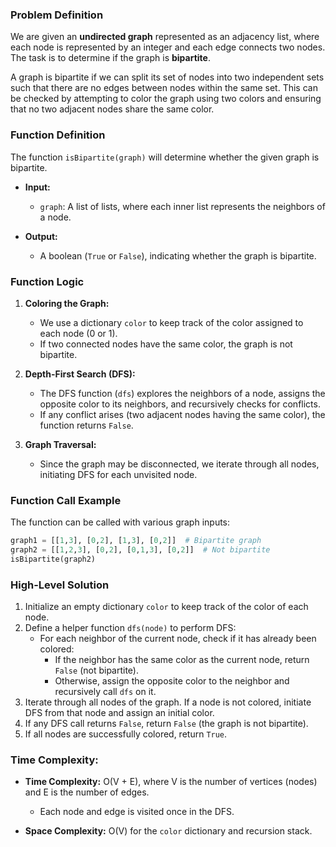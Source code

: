 ### Problem Definition
We are given an **undirected graph** represented as an adjacency list, where each node is represented by an integer and each edge connects two nodes. The task is to determine if the graph is **bipartite**.

A graph is bipartite if we can split its set of nodes into two independent sets such that there are no edges between nodes within the same set. This can be checked by attempting to color the graph using two colors and ensuring that no two adjacent nodes share the same color.

### Function Definition
The function `isBipartite(graph)` will determine whether the given graph is bipartite.

- **Input:**
  - `graph`: A list of lists, where each inner list represents the neighbors of a node.
  
- **Output:**
  - A boolean (`True` or `False`), indicating whether the graph is bipartite.

### Function Logic

1. **Coloring the Graph:**
   - We use a dictionary `color` to keep track of the color assigned to each node (0 or 1).
   - If two connected nodes have the same color, the graph is not bipartite.

2. **Depth-First Search (DFS):**
   - The DFS function (`dfs`) explores the neighbors of a node, assigns the opposite color to its neighbors, and recursively checks for conflicts.
   - If any conflict arises (two adjacent nodes having the same color), the function returns `False`.

3. **Graph Traversal:**
   - Since the graph may be disconnected, we iterate through all nodes, initiating DFS for each unvisited node.

### Function Call Example
The function can be called with various graph inputs:
```python
graph1 = [[1,3], [0,2], [1,3], [0,2]]  # Bipartite graph
graph2 = [[1,2,3], [0,2], [0,1,3], [0,2]]  # Not bipartite
isBipartite(graph2)
```

### High-Level Solution

1. Initialize an empty dictionary `color` to keep track of the color of each node.
2. Define a helper function `dfs(node)` to perform DFS:
   - For each neighbor of the current node, check if it has already been colored:
     - If the neighbor has the same color as the current node, return `False` (not bipartite).
     - Otherwise, assign the opposite color to the neighbor and recursively call `dfs` on it.
3. Iterate through all nodes of the graph. If a node is not colored, initiate DFS from that node and assign an initial color.
4. If any DFS call returns `False`, return `False` (the graph is not bipartite).
5. If all nodes are successfully colored, return `True`.

### Time Complexity:
- **Time Complexity:** O(V + E), where V is the number of vertices (nodes) and E is the number of edges.
  - Each node and edge is visited once in the DFS.
  
- **Space Complexity:** O(V) for the `color` dictionary and recursion stack.

